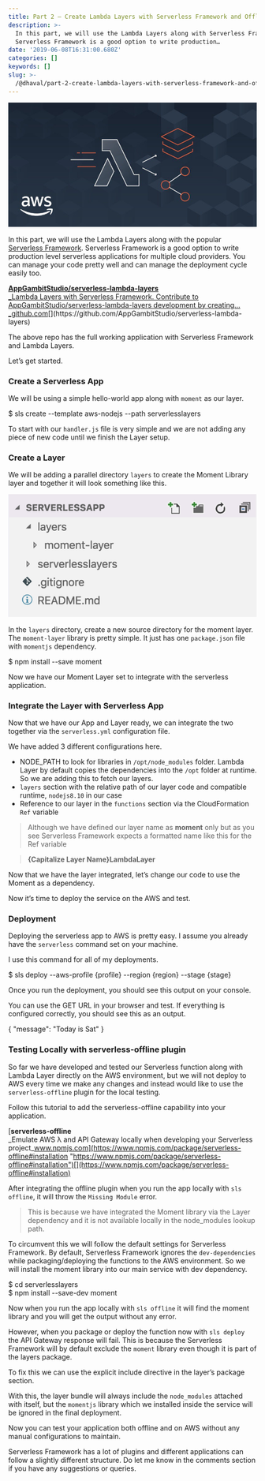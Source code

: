 ```yaml
---
title: Part 2 — Create Lambda Layers with Serverless Framework and Offline support
description: >-
  In this part, we will use the Lambda Layers along with Serverless Framework.
  Serverless Framework is a good option to write production…
date: '2019-06-08T16:31:00.680Z'
categories: []
keywords: []
slug: >-
  /@dhaval/part-2-create-lambda-layers-with-serverless-framework-and-offline-support-ad2a5a8dabfb
---
```


![](../img/1__K__o__5O1wxIQYLc7qpYUwiA.jpeg)

In this part, we will use the Lambda Layers along with the popular [Serverless Framework](https://serverless.com). Serverless Framework is a good option to write production level serverless applications for multiple cloud providers. You can manage your code pretty well and can manage the deployment cycle easily too.

[**AppGambitStudio/serverless-lambda-layers**  
_Lambda Layers with Serverless Framework. Contribute to AppGambitStudio/serverless-lambda-layers development by creating…_github.com](https://github.com/AppGambitStudio/serverless-lambda-layers "https://github.com/AppGambitStudio/serverless-lambda-layers")[](https://github.com/AppGambitStudio/serverless-lambda-layers)

The above repo has the full working application with Serverless Framework and Lambda Layers.

Let’s get started.

### Create a Serverless App

We will be using a simple hello-world app along with `moment` as our layer.

$ sls create --template aws-nodejs --path serverlesslayers

To start with our `handler.js` file is very simple and we are not adding any piece of new code until we finish the Layer setup.

### Create a Layer

We will be adding a parallel directory `layers` to create the Moment Library layer and together it will look something like this.

![](../img/1__hvbY5cUXY2Sndht8AQD3vQ.png)

In the `layers` directory, create a new source directory for the moment layer. The `moment-layer` library is pretty simple. It just has one `package.json` file with `momentjs` dependency.

$ npm install --save moment

Now we have our Moment Layer set to integrate with the serverless application.

### Integrate the Layer with Serverless App

Now that we have our App and Layer ready, we can integrate the two together via the `serverless.yml` configuration file.

We have added 3 different configurations here.

*   NODE\_PATH to look for libraries in `/opt/node_modules` folder. Lambda Layer by default copies the dependencies into the `/opt` folder at runtime. So we are adding this to fetch our layers.
*   `layers` section with the relative path of our layer code and compatible runtime, `nodejs8.10` in our case
*   Reference to our layer in the `functions` section via the CloudFormation `Ref` variable

> Although we have defined our layer name as **moment** only but as you see Serverless Framework expects a formatted name like this for the Ref variable

> **{Capitalize Layer Name}LambdaLayer**

Now that we have the layer integrated, let’s change our code to use the Moment as a dependency.

Now it’s time to deploy the service on the AWS and test.

### Deployment

Deploying the serverless app to AWS is pretty easy. I assume you already have the `serverless` command set on your machine.

I use this command for all of my deployments.

$ sls deploy --aws-profile {profile} --region {region} --stage {stage}

Once you run the deployment, you should see this output on your console.

You can use the GET URL in your browser and test. If everything is configured correctly, you should see this as an output.

{ "message": "Today is Sat" }

### Testing Locally with serverless-offline plugin

So far we have developed and tested our Serverless function along with Lambda Layer directly on the AWS environment, but we will not deploy to AWS every time we make any changes and instead would like to use the `serverless-offline` plugin for the local testing.

Follow this tutorial to add the serverless-offline capability into your application.

[**serverless-offline**  
_Emulate AWS λ and API Gateway locally when developing your Serverless project_www.npmjs.com](https://www.npmjs.com/package/serverless-offline#installation "https://www.npmjs.com/package/serverless-offline#installation")[](https://www.npmjs.com/package/serverless-offline#installation)

After integrating the offline plugin when you run the app locally with `sls offline`, it will throw the `Missing Module` error.

> This is because we have integrated the Moment library via the Layer dependency and it is not available locally in the node\_modules lookup path.

To circumvent this we will follow the default settings for Serverless Framework. By default, Serverless Framework ignores the `dev-dependencies` while packaging/deploying the functions to the AWS environment. So we will install the moment library into our main service with dev dependency.

$ cd serverlesslayers  
$ npm install --save-dev moment

Now when you run the app locally with `sls offline` it will find the moment library and you will get the output without any error.

However, when you package or deploy the function now with `sls deploy` the API Gateway response will fail. This is because the Serverless Framework will by default exclude the `moment` library even though it is part of the layers package.

To fix this we can use the explicit include directive in the layer’s package section.

With this, the layer bundle will always include the `node_modules` attached with itself, but the `momentjs` library which we installed inside the service will be ignored in the final deployment.

Now you can test your application both offline and on AWS without any manual configurations to maintain.

Serverless Framework has a lot of plugins and different applications can follow a slightly different structure. Do let me know in the comments section if you have any suggestions or queries.